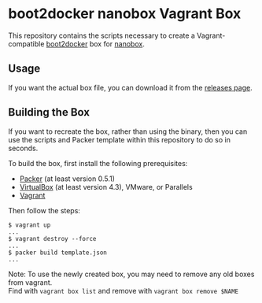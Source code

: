 # boot2docker nanobox Vagrant Box

This repository contains the scripts necessary to create a Vagrant-compatible
[boot2docker](https://github.com/steeve/boot2docker) box for [nanobox](http://nanobox.io).

## Usage

If you want the actual box file, you can download it from the
[releases page](https://github.com/pagodabox/nanobox-boot2docker/releases).

## Building the Box

If you want to recreate the box, rather than using the binary, then
you can use the scripts and Packer template within this repository to
do so in seconds.

To build the box, first install the following prerequisites:

  * [Packer](http://www.packer.io) (at least version 0.5.1)
  * [VirtualBox](http://www.virtualbox.org) (at least version 4.3), VMware, or Parallels
  * [Vagrant](http://www.vagrantup.com)

Then follow the steps:

```
$ vagrant up
...
$ vagrant destroy --force
...
$ packer build template.json
...
```
   
Note: To use the newly created box, you may need to remove any old boxes from vagrant.   
Find with `vagrant box list` and remove with `vagrant box remove $NAME`
